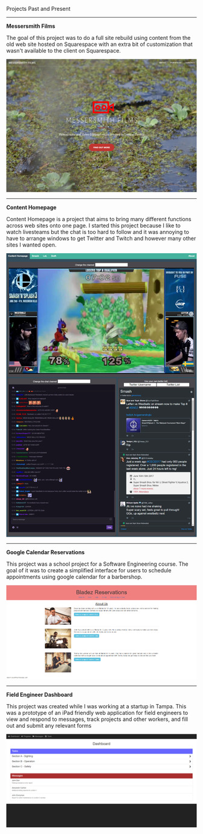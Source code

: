 <p class="title-p">
    Projects Past and Present
</p>

***

**Messersmith Films**

The goal of this project was to do a full site rebuild using content from the old web site hosted on Squarespace with an extra bit of customization that wasn't available to the client on Squarespace.

<a href="https://runningwagon.github.io/MessersmithFilms/">
    <img class="" src="img/portfolio/messersmithFilms.PNG">
</a>


***

**Content Homepage**

Content Homepage is a project that aims to bring many different functions across web sites onto one page.
I started this project because I like to watch livesteams but the chat is too hard to follow and it was annoying
to have to arrange windows to get Twitter and Twitch and however many other sites I wanted open.

<a href="http://www.contenthomepage.com">
    <img class="" src="img/portfolio/contentHomepage.png">
</a>


***

**Google Calendar Reservations**

This project was a school project for a Software Engineering course. The goal of it was to create a simplified interface for users to schedule appointments using google calendar for a barbershop.

<a href="http://bit.ly/2pcqnGN">
    <img class="" src="img/portfolio/appointmentScheduler.png">
</a>

***

**Field Engineer Dashboard**

This project was created while I was working at a startup in Tampa. This was a prototype of an iPad friendly web application for field engineers to view and respond to messages, track projects and other workers, and fill out and submit any relevant forms

<a href="http://bit.ly/2qfe3UL">
    <img class="" src="img/portfolio/mobile-dashboard-ipad-field-engineer-form-messages.png">
</a>

